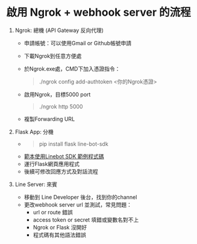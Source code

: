 # 啟用 Ngrok + webhook server 的流程

1. Ngrok: 總機 (API Gateway 反向代理)
    * 申請帳號：可以使用Gmail or Github帳號申請
    * 下載Ngrok到任意方便處
    * 於Ngrok.exe處，CMD下加入憑證指令：
        > ./ngrok config add-authtoken <你的Ngrok憑證>

    * 啟用Ngrok，目標5000 port 
        > ./ngrok http 5000

    * 複製Forwarding URL

2. Flask App: 分機
    * > pip install flask line-bot-sdk
    * [範本使用Linebot SDK 範例程式碼](https://github.com/line/line-bot-sdk-python?tab=readme-ov-file#synopsis)
    * 運行Flask網頁應用程式
    * 後續可修改回應方式及對話流程

3. Line Server: 來賓
    * 移動到 Line Developer 後台，找到你的channel
    * 更改webhook server url 並測試，常見問題：
        * url or route 錯誤
        * access token or secret 填錯或變數名對不上
        * Ngrok or Flask 沒開好
        * 程式碼有其他語法錯誤
